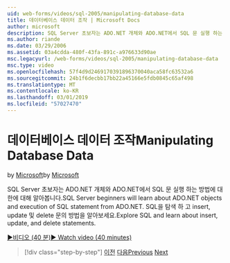 ```yaml
---
uid: web-forms/videos/sql-2005/manipulating-database-data
title: 데이터베이스 데이터 조작 | Microsoft Docs
author: microsoft
description: SQL Server 초보자는 ADO.NET 개체와 ADO.NET에서 SQL 문 실행 하는 방법에 대 한에 대해 알아봅니다. SQL을 탐색 하 고 insert, update 및 delete sta. 알아보기...
ms.author: riande
ms.date: 03/29/2006
ms.assetid: 03a4cdda-480f-43fa-891c-a976633d90ae
msc.legacyurl: /web-forms/videos/sql-2005/manipulating-database-data
msc.type: video
ms.openlocfilehash: 57f4d9d2469170391896370040aca58fc63532a6
ms.sourcegitcommit: 24b1f6decbb17bb22a45166e5fdb0845c65af498
ms.translationtype: MT
ms.contentlocale: ko-KR
ms.lasthandoff: 03/01/2019
ms.locfileid: "57027470"
---
```

<a name="manipulating-database-data"></a><span data-ttu-id="99619-104">데이터베이스 데이터 조작</span><span class="sxs-lookup"><span data-stu-id="99619-104">Manipulating Database Data</span></span>
====================
<span data-ttu-id="99619-105">by [Microsoft](https://github.com/microsoft)</span><span class="sxs-lookup"><span data-stu-id="99619-105">by [Microsoft](https://github.com/microsoft)</span></span>

<span data-ttu-id="99619-106">SQL Server 초보자는 ADO.NET 개체와 ADO.NET에서 SQL 문 실행 하는 방법에 대 한에 대해 알아봅니다.</span><span class="sxs-lookup"><span data-stu-id="99619-106">SQL Server beginners will learn about ADO.NET objects and execution of SQL statement from ADO.NET.</span></span> <span data-ttu-id="99619-107">SQL을 탐색 하 고 insert, update 및 delete 문의 방법을 알아보세요.</span><span class="sxs-lookup"><span data-stu-id="99619-107">Explore SQL and learn about insert, update, and delete statements.</span></span>

[<span data-ttu-id="99619-108">&#9654;비디오 (40 분)</span><span class="sxs-lookup"><span data-stu-id="99619-108">&#9654; Watch video (40 minutes)</span></span>](https://channel9.msdn.com/Blogs/ASP-NET-Site-Videos/manipulating-database-data)

> [!div class="step-by-step"]
> <span data-ttu-id="99619-109">[이전](designing-relational-database-tables.md)
> [다음](more-structured-query-language.md)</span><span class="sxs-lookup"><span data-stu-id="99619-109">[Previous](designing-relational-database-tables.md)
[Next](more-structured-query-language.md)</span></span>
